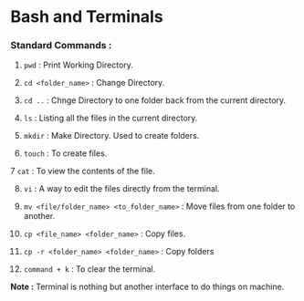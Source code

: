 # Bash and Terminals

### Standard Commands :

1. `pwd` : Print Working Directory.

2. `cd <folder_name>` : Change Directory.

3. `cd ..` : Chnge Directory to one folder back from the current directory.

4. `ls` : Listing all the files in the current directory.

5. `mkdir` : Make Directory. Used to create folders.

6. `touch` : To create files.

7 `cat` : To view the contents of the file.

8. `vi` : A way to edit the files directly from the terminal.

9. `mv <file/folder_name> <to_folder_name>` : Move files from one folder to another.

10. `cp <file_name> <folder_name>` : Copy files.

11. `cp -r <folder_name> <folder_name>` : Copy folders

12. `command + k` : To clear the terminal. 

**Note :** Terminal is nothing but another interface to do things on machine.
